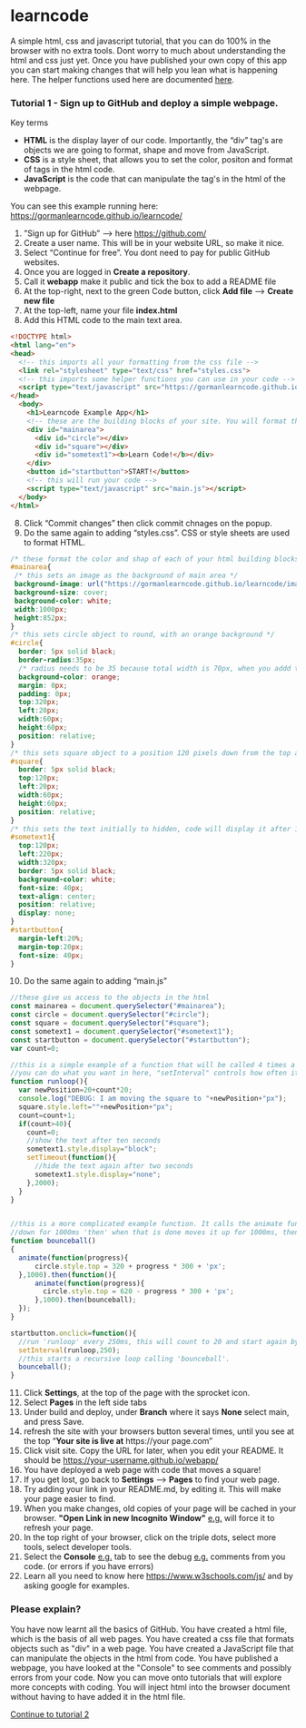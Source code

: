 # learncode
A simple html, css and javascript tutorial, that you can do 100% in the browser with no extra tools. Dont worry to much about understanding the html and css just yet. Once you have published your own copy of this app you can start making changes that will help you lean what is happening here. The helper functions used here are documented [here](https://gormanlearncode.github.io/learncode/docs/index.html).

### Tutorial 1 - Sign up to GitHub and deploy a simple webpage.

Key terms
 - **HTML** is the display layer of our code. Importantly, the “div” tag's are objects we are going to format, shape and move from JavaScript.
 - **CSS** is a style sheet, that allows you to set the color, positon and format of tags in the html code.
 - **JavaScript** is the code that can manipulate the tag's in the html of the webpage. 

You can see this example running here: https://gormanlearncode.github.io/learncode/

1) ”Sign up for GitHub” —> here https://github.com/
2) Create a user name. This will be in your website URL, so make it nice.
3) Select “Continue for free”. You dont need to pay for public GitHub websites.
4) Once you are logged in **Create a repository**.
5) Call it **webapp** make it public and tick the box to add a README file
6) At the top-right, next to the green Code button, click **Add file** —-> **Create new file**
7) At the top-left, name your file **index.html**
8) Add this HTML code to the main text area.
 
```html
<!DOCTYPE html>
<html lang="en">
<head>
  <!-- this imports all your formatting from the css file -->
  <link rel="stylesheet" type="text/css" href="styles.css">
  <!-- this imports some helper functions you can use in your code -->
  <script type="text/javascript" src="https://gormanlearncode.github.io/learncode/src/helperfunctions.js"></script>
</head>
  <body>
    <h1>Learncode Example App</h1>
    <!-- these are the building blocks of your site. You will format them in css and move them in javascript -->
    <div id="mainarea">
      <div id="circle"></div>
      <div id="square"></div>
      <div id="sometext1"><b>Learn Code!</b></div>
    </div>
    <button id="startbutton">START!</button>
    <!-- this will run your code -->
    <script type="text/javascript" src="main.js"></script>
  </body>
</html>

```
8) Click “Commit changes” then click commit chnages on the popup.
9) Do the same again to adding “styles.css”. CSS or style sheets are used to format HTML.
```css
/* these format the color and shap of each of your html building blocks */
#mainarea{
 /* this sets an image as the background of main area */
 background-image: url("https://gormanlearncode.github.io/learncode/images/24716919.jpg");
 background-size: cover;
 background-color: white;
 width:1000px;
 height:852px;
}
/* this sets circle object to round, with an orange background */
#circle{
  border: 5px solid black;
  border-radius:35px;
  /* radius needs to be 35 because total width is 70px, when you addd the 5px boarder */
  background-color: orange;
  margin: 0px;
  padding: 0px;
  top:320px;
  left:20px;
  width:60px;
  height:60px;
  position: relative;
}
/* this sets square object to a position 120 pixels down from the top and 20 pixels in from the left */
#square{
  border: 5px solid black;
  top:120px;
  left:20px;
  width:60px;
  height:60px;
  position: relative;
}
/* this sets the text initially to hidden, code will display it after 10 seconds */
#sometext1{
  top:120px;
  left:220px;
  width:320px;
  border: 5px solid black;
  background-color: white;
  font-size: 40px;
  text-align: center;
  position: relative;
  display: none;
}
#startbutton{
  margin-left:20%;
  margin-top:20px;
  font-size: 40px;
}
```
10) Do the same again to adding “main.js”
```javascript
//these give us access to the objects in the html
const mainarea = document.querySelector("#mainarea");
const circle = document.querySelector("#circle");
const square = document.querySelector("#square");
const sometext1 = document.querySelector("#sometext1");
const startbutton = document.querySelector("#startbutton");
var count=0;

//this is a simple example of a function that will be called 4 times a second
//you can do what you want in here, "setInterval" controls how often it is called.
function runloop(){
  var newPosition=20+count*20;
  console.log("DEBUG: I am moving the square to "+newPosition+"px");
  square.style.left=""+newPosition+"px";
  count=count+1;
  if(count>40){
    count=0;
    //show the text after ten seconds
    sometext1.style.display="block";
    setTimeout(function(){
      //hide the text again after two seconds
      sometext1.style.display="none";
    },2000);
  }
}


//this is a more complicated example function. It calls the animate function, passing a function that moves the circle 
//down for 1000ms 'then' when that is done moves it up for 1000ms, then calls the function again and again and again.
function bounceball()
{
  animate(function(progress){
      circle.style.top = 320 + progress * 300 + 'px';
  },1000).then(function(){
      animate(function(progress){
        circle.style.top = 620 - progress * 300 + 'px';
      },1000).then(bounceball);
  });
}

startbutton.onclick=function(){
  //run 'runloop' every 250ms, this will count to 20 and start again by setting count equal to zero.
  setInterval(runloop,250);
  //this starts a recursive loop calling 'bounceball'.
  bounceball();
}

```
11) Click **Settings**, at the top of the page with the sprocket icon.
12) Select **Pages** in the left side tabs
13) Under build and deploy, under **Branch** where it says **None** select main, and press Save.
14) refresh the site with your browsers button several times, until you see at the top “**Your site is live at** https://your page.com”
15) Click visit site. Copy the URL for later, when you edit your README. It should be https://your-username.github.io/webapp/
16) You have deployed a web page with code that moves a square!
17) If you get lost, go back to **Settings** --> **Pages** to find your web page.
18) Try adding your link in your README.md, by editing it. This will make your page easier to find.
19) When you make changes, old copies of your page will be cached in your browser. **"Open Link in new Incognito Window"** [e.g.](https://gormanlearncode.github.io/learncode/images/open%20incognito.png) will force it to refresh your page.
20) In the top right of your browser, click on the triple dots, select more tools, select developer tools.
21) Select the **Console** [e.g.](https://gormanlearncode.github.io/learncode/images/example%20console.png) tab to see the debug [e.g.](https://gormanlearncode.github.io/learncode/images/debug%20menu.png) comments from you code. (or errors if you have errors)
22) Learn all you need to know here https://www.w3schools.com/js/ and by asking google for examples.

### Please explain?

You have now learnt all the basics of GitHub. You have created a html file, which is the basis of all web pages. You have created a css file that formats objects such as "div" in a web page. You have created a JavaScript file that can manipulate the objects in the html from code. You have published a webpage, you have looked at the "Console" to see comments and possibly errors from your code. Now you can move onto tutorials that will explore more concepts with coding. You will inject html into the browser document without having to have added it in the html file.


[Continue to tutorial 2](https://github.com/gormanlearncode/learncode/tree/main/tutorial2)
